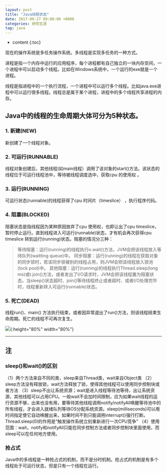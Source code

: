 ```yaml
---
layout: post
title: "Java线程状态"
date: 2017-09-27 09:00:00 +0800
categories: 研究生涯
tag: java
---  
```

* content
{:toc}

现在的操作系统是多任务操作系统。多线程是实现多任务的一种方式。

进程是指一个内存中运行的应用程序，每个进程都有自己独立的一块内存空间，一个进程中可以启动多个线程。比如在Windows系统中，一个运行的exe就是一个进程。 

线程是指进程中的一个执行流程，一个进程中可以运行多个线程。比如java.exe进程中可以运行很多线程。线程总是属于某个进程，进程中的多个线程共享进程的内存。

<!-- more -->

## Java中的线程的生命周期大体可分为5种状态。

### 1. 新建(NEW)

新创建了一个线程对象。

### 2. 可运行(RUNNABLE)

线程对象创建后，其他线程(如main线程）调用了该对象的start()方法。该状态的线程位于可运行线程池中，等待被线程调度选中，获取cpu 的使用权 。

### 3. 运行(RUNNING)

可运行状态(runnable)的线程获得了cpu 时间片（timeslice） ，执行程序代码。

### 4. 阻塞(BLOCKED)

阻塞状态是指线程因为某种原因放弃了cpu 使用权，也即让出了cpu timeslice，暂时停止运行。直到线程进入可运行(runnable)状态，才有机会再次获得cpu timeslice 转到运行(running)状态。阻塞的情况分三种： 

>等待阻塞：运行(running)的线程执行o.wait()方法，JVM会把该线程放入等待队列(waitting queue)中。
>同步阻塞：运行(running)的线程在获取对象的同步锁时，若该同步锁被别的线程占用，则JVM会把该线程放入锁池(lock pool)中。
>其他阻塞：运行(running)的线程执行Thread.sleep(long ms)或t.join()方法，或者发出了I/O请求时，JVM会把该线程置为阻塞状态。当sleep()状态超时、join()等待线程终止或者超时、或者I/O处理完毕时，线程重新转入可运行(runnable)状态。

### 5. 死亡(DEAD)

线程run()、main() 方法执行结束，或者因异常退出了run()方法，则该线程结束生命周期。死亡的线程不可再次复生。

![](https://ooo.0o0.ooo/2017/09/27/59cb4bef0e81c.jpg){:height="80%" width="80%"}

---
## 注

### sleep()和wait()的区别

（1）两个方法来自不同的类，sleep来自Thread类，wait来自Object类
（2）sleep方法没有释放锁，wait方法释放了锁，使得其他线程可以使用同步控制块或者方法
（3）sleep不出让系统资源；wait是进入线程等待池等待，出让系统资源，其他线程可以占用CPU。一般wait不会加时间限制，应为如果wait线程的运行资源不够，出来也没有用，要等待其他线程调用notify/notifyAll唤醒等待池中的所有线程，才会进入就绪队列等待OS分配系统资源。sleep(milliseconds)可以用时间指定使它自动唤醒出来，如果时间不到只能调用interrupt()强行打断。
Thread.sleep(0)的作用是“触发操作系统立刻重新进行一次CPU竞争”
（4）使用范围：wait，notify和notifyAll只能在同步控制方法或者同步控制块里面使用，而sleep可以在任何地方使用。

### 抢占式

Java中的多线程是一种抢占式的机制，而不是分时机制。抢占式的机制是有多个线程处于可运行状态，但是只有一个线程在运行。
